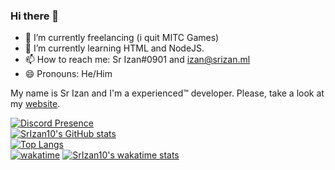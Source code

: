 ### Hi there 👋

<!--
**SrIzan10/SrIzan10** is a ✨ _special_ ✨ repository because its `README.md` (this file) appears on your GitHub profile.

Here are some ideas to get you started:

-->

- 🔭 I’m currently freelancing (i quit MITC Games)
- 🌱 I’m currently learning HTML and NodeJS.
- 📫 How to reach me: Sr Izan#0901 and izan@srizan.ml
- 😄 Pronouns: He/Him

My name is Sr Izan and I'm a experienced™ developer. Please, take a look at my [website](https://srizan.ml).

[![Discord Presence](https://lanyard.cnrad.dev/api/703974042700611634)](https://discord.com/users/703974042700611634)  
[![SrIzan10's GitHub stats](https://github-readme-stats.vercel.app/api?username=SrIzan10&show_icons=true&theme=dark&count_private=true)](https://github.com/anuraghazra/github-readme-stats)  
[![Top Langs](https://github-readme-stats.vercel.app/api/top-langs/?username=SrIzan10&layout=compact&theme=dark&count_private=true)](https://github.com/anuraghazra/github-readme-stats)  
[![wakatime](https://wakatime.com/badge/user/4ad16edf-eadc-48d9-b010-26f275fe0be6.svg)](https://wakatime.com/@4ad16edf-eadc-48d9-b010-26f275fe0be6)
[![SrIzan10's wakatime stats](https://github-readme-stats.vercel.app/api/wakatime?username=4ad16edf-eadc-48d9-b010-26f275fe0be6)](https://github.com/anuraghazra/github-readme-stats)
